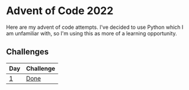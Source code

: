 # Advent of Code 2022

Here are my advent of code attempts. I've decided to use Python which I am unfamiliar with, so I'm using this as more of a learning opportunity.

## Challenges

| Day       | Challenge            |
| --------- | -------------------- |
| [1](day1) | [Done](day1/day1.py) |
